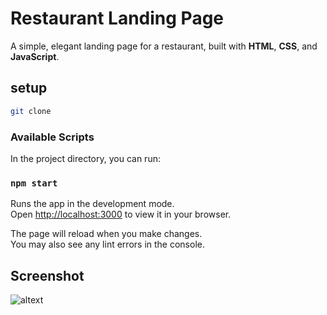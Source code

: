 # Restaurant Landing Page

A simple, elegant landing page for a restaurant, built with **HTML**, **CSS**, and **JavaScript**.
## setup
```bash
git clone
```
### Available Scripts

In the project directory, you can run:

### `npm start`

Runs the app in the development mode.\
Open [http://localhost:3000](http://localhost:3000) to view it in your browser.

The page will reload when you make changes.\
You may also see any lint errors in the console.

## Screenshot

![altext](/screenshot)